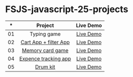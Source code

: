# FSJS-javascript-25-projects





|  *  |            Project             | Live Demo |
| :-: | :----------------------------: | :-------: |
| 01  |     Typing game     | [Live Demo](https://fsjs-typing-game.netlify.app)  |
| 02  |     [Cart App + filter App]()    | [Live Demo](https://fsjs-cart-app-and-filter-app.netlify.app)  |
| 03  |    [Memory card game]()     | [Live Demo](https://fsjs-memory-card-game.netlify.app)  |
| 04  |  [Expence tracking app]()  | [Live Demo](https://fsjs-expence-tracking-app.netlify.app)  |
| 05  |  [Drum kit]()  | [Live Demo](http://fsjs-drum-kit.netlify.app)  |




